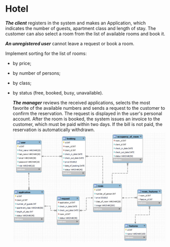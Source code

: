 # Hotel
**_The client_** registers in the system and makes an Application, which indicates the number of
guests, apartment class and length of stay. 
The customer can also select a room from the list
of available rooms and book it.

**_An unregistered user_** cannot leave a request or book a room.

Implement sorting for the list of rooms:
- by price;
- by number of persons;
- by class;
- by status (free, booked, busy, unavailable).


  **_The manager_** reviews the received applications, selects the most favorite of the available
  numbers and sends a request to the customer to confirm the reservation. The request is
  displayed in the user&#39;s personal account. After the room is booked, the system issues an
  invoice to the customer, which must be paid within two days. If the bill is not paid, the
  reservation is automatically withdrawn.
  ![](src/main/webapp/db.jpg)